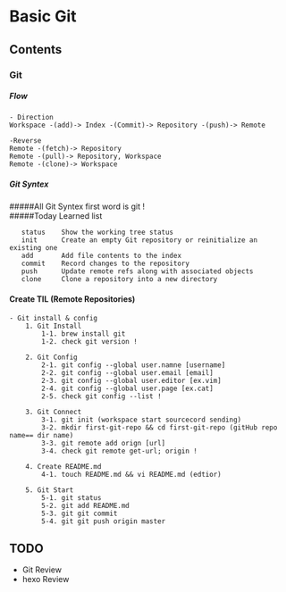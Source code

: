 # Basic Git  

## Contents  

### Git  

##### Flow  

```  
- Direction  
Workspace -(add)-> Index -(Commit)-> Repository -(push)-> Remote  

-Reverse  
Remote -(fetch)-> Repository  
Remote -(pull)-> Repository, Workspace  
Remote -(clone)-> Workspace  
```		

##### Git Syntex  
#####All Git Syntex first word is git !  
#####Today Learned list  

```
   status    Show the working tree status  
   init      Create an empty Git repository or reinitialize an existing one  
   add       Add file contents to the index  
   commit    Record changes to the repository  
   push      Update remote refs along with associated objects  
   clone     Clone a repository into a new directory  
```

#### Create TIL (Remote Repositories)  

```  
- Git install & config  
	1. Git Install  
		1-1. brew install git  
		1-2. check git version !  

	2. Git Config  
		2-1. git config --global user.namne [username]  
		2-2. git config --global user.email [email]  
		2-3. git config --global user.editor [ex.vim]  
		2-4. git config --global user.page [ex.cat]  
		2-5. check git config --list !  

	3. Git Connect  
		3-1. git init (workspace start sourcecord sending)  
		3-2. mkdir first-git-repo && cd first-git-repo (gitHub repo name== dir name)  
		3-3. git remote add orign [url]  
		3-4. check git remote get-url; origin !  

	4. Create README.md  
		4-1. touch README.md && vi README.md (edtior)  

	5. Git Start  
		5-1. git status  
		5-2. git add README.md  
		5-3. git git commit  
		5-4. git git push origin master  
```  

## TODO  

- Git Review  
- hexo Review   

